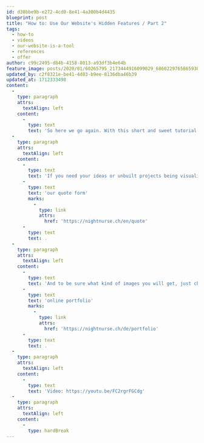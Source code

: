 ```yaml
---
id: d30bbe9b-e272-4cd0-8e41-4a300b4d4435
blueprint: post
title: "How to: Use Our Website's Hidden Features / Part 2"
tags:
  - how-to
  - videos
  - our-website-is-a-tool
  - references
  - offer
author: c99c2495-d84b-4158-8013-a93df3b4e64b
feature_image: posts/2020/01/60265795_2173444916099029_6860229765865930752_n-1.mp4
updated_by: c2f8321e-be41-4d83-b9ee-8136dba46b39
updated_at: 1712333498
content:
  -
    type: paragraph
    attrs:
      textAlign: left
    content:
      -
        type: text
        text: 'So here we go again. With this short and sweet tutorial of how you can squeeze out our website until its very last drop.'
  -
    type: paragraph
    attrs:
      textAlign: left
    content:
      -
        type: text
        text: 'If you need your ideas or unbuilt projects being visualized either in a classic image or in animation and you need a quote for that, you can either call us, write us an email or use this little helper on our website '
      -
        type: text
        text: 'our quote form'
        marks:
          -
            type: link
            attrs:
              href: 'https://nightnurse.ch/en/quote'
      -
        type: text
        text: .
  -
    type: paragraph
    attrs:
      textAlign: left
    content:
      -
        type: text
        text: 'And to be sure what kind of images you will get, just choose your references from our '
      -
        type: text
        text: 'online portfolio'
        marks:
          -
            type: link
            attrs:
              href: 'https://nightnurse.ch/de/portfolio'
      -
        type: text
        text: .
  -
    type: paragraph
    attrs:
      textAlign: left
    content:
      -
        type: text
        text: 'Video: https://youtu.be/FC2rgrFGCdg'
  -
    type: paragraph
    attrs:
      textAlign: left
    content:
      -
        type: hardBreak
---
```

